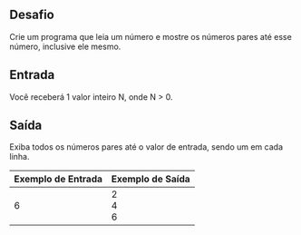 ## Desafio

Crie um programa que leia um número e mostre os números pares até esse número, inclusive ele mesmo.

## Entrada

Você receberá 1 valor inteiro N, onde N > 0.

## Saída

Exiba todos os números pares até o valor de entrada, sendo um em cada linha. 

| Exemplo de Entrada                | Exemplo de Saída                                                                                         |
| --------------------------------- | -------------------------------------------------------------------------------------------------------- |
| 6 | 2<br />4<br />6 |
